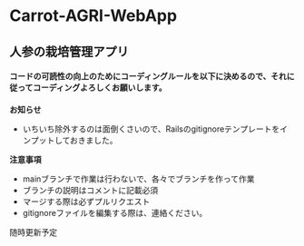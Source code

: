 # Carrot-AGRI-WebApp
## 人参の栽培管理アプリ

#### コードの可読性の向上のためにコーディングルールを以下に決めるので、それに従ってコーディングよろしくお願いします。


**お知らせ**
- いちいち除外するのは面倒くさいので、Railsのgitignoreテンプレートをインプットしておきました。


**注意事項**
- mainブランチで作業は行わないで、各々でブランチを作って作業
- ブランチの説明はコメントに記載必須
- マージする際は必ずプルリクエスト
- gitignoreファイルを編集する際は、連絡ください。


随時更新予定
